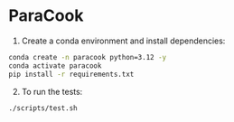 # ParaCook

1. Create a conda environment and install dependencies:

```bash
conda create -n paracook python=3.12 -y
conda activate paracook
pip install -r requirements.txt
```

2. To run the tests:

```bash
./scripts/test.sh
```
